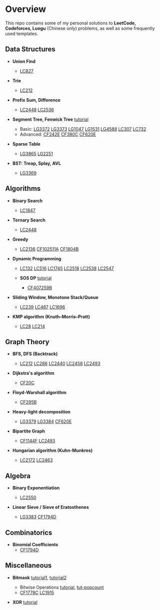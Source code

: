 # Overview
This repo contains some of my personal solutions to  **LeetCode, Codeforces, Luogu** (Chinese only) problems, as well as some frequently used templates.

## Data Structures

- **Union Find**
  - [LC827](https://leetcode.com/problems/making-a-large-island/)

- **Trie**
  - [LC212](https://leetcode.com/problems/word-search-ii/)

- **Prefix Sum, Difference**
  - [LC2448](https://leetcode.com/problems/minimum-cost-to-make-array-equal/)
    [LC2536](https://leetcode.com/problems/increment-submatrices-by-one/)

- **Segment Tree, Fenwick Tree** [tutorial](https://codeforces.com/blog/entry/18051)
  - Basic: [LG3372](https://www.luogu.com.cn/problem/P3372)
    [LG3373](https://www.luogu.com.cn/problem/P3373)
    [LG1047](https://www.luogu.com.cn/problem/P1047)
    [LG1531](https://www.luogu.com.cn/problem/P1531)
    [LG4588](https://www.luogu.com.cn/problem/P4588)
    [LC307](https://leetcode.com/problems/range-sum-query-mutable/)
    [LC732](https://leetcode.com/problems/my-calendar-iii/)
  - Advanced: [CF242E](https://codeforces.com/problemset/problem/242/E)
    [CF380C](https://codeforces.com/contest/380/problem/C)
    [CF620E](https://codeforces.com/problemset/problem/620/E)

- **Sparse Table**
  - [LG3865](https://www.luogu.com.cn/problem/P3865)
  [LG2251](https://www.luogu.com.cn/problem/P2251)

- **BST: Treap, Splay, AVL**
  - [LG3369](https://www.luogu.com.cn/problem/solution/P3369)

## Algorithms

- **Binary Search**
  - [LC1847](https://leetcode.com/problems/closest-room/)

- **Ternary Search**
  - [LC2448](https://leetcode.com/problems/minimum-cost-to-make-array-equal/)

- **Greedy**
  - [LC2136](https://leetcode.com/problems/earliest-possible-day-of-full-bloom/)
  [CF102511A](https://codeforces.com/problemset/gymProblem/102511/A)
  [CF1804B](https://codeforces.com/problemset/problem/1804/B)

- **Dynamic Programming**
  - [LC132](https://leetcode.com/problems/palindrome-partitioning-ii/)
    [LC516](https://leetcode.com/problems/longest-palindromic-subsequence/)
    [LC1745](https://leetcode.com/problems/palindrome-partitioning-iv/)
    [LC2518](https://leetcode.com/problems/number-of-great-partitions/)
    [LC2538](https://leetcode.com/problems/difference-between-maximum-and-minimum-price-sum/)
    [LC2547](https://leetcode.com/problems/minimum-cost-to-split-an-array/)
    
  - **SOS DP** [tutorial](https://codeforces.com/blog/entry/45223)
    - [CF407259B](https://codeforces.com/gym/407259/problem/B)

- **Sliding Window, Monotone Stack/Queue**
  - [LC239](https://leetcode.com/problems/sliding-window-maximum/)
    [LC487](https://leetcode.com/problems/max-consecutive-ones-ii/)
    [LC1696](https://leetcode.com/problems/jump-game-vi/)

- **KMP algorithm (Knuth–Morris–Pratt)**
  - [LC28](https://leetcode.com/problems/find-the-index-of-the-first-occurrence-in-a-string/)
    [LC214](https://leetcode.com/problems/shortest-palindrome/)

## Graph Theory

- **BFS, DFS (Backtrack)**
  - [LC212](https://leetcode.com/problems/word-search-ii/) 
    [LC286](https://leetcode.com/problems/walls-and-gates/)
    [LC2440](https://leetcode.com/problems/create-components-with-same-value/)
    [LC2458](https://leetcode.com/problems/height-of-binary-tree-after-subtree-removal-queries/)
    [LC2493](https://leetcode.com/problems/divide-nodes-into-the-maximum-number-of-groups/)

- **Dijkstra's algorithm**
  - [CF20C](https://codeforces.com/problemset/problem/20/C)

- **Floyd-Warshall algorithm**
  - [CF295B](https://codeforces.com/problemset/problem/295/B)

- **Heavy-light decomposition**
  - [LG3379](https://www.luogu.com.cn/problem/P3379)
    [LG3384](https://www.luogu.com.cn/problem/P3384)
    [CF620E](https://codeforces.com/problemset/problem/620/E)

- **Bipartite Graph**
  - [CF1144F](https://codeforces.com/problemset/problem/1144/F) 
    [LC2493](https://leetcode.com/problems/divide-nodes-into-the-maximum-number-of-groups/)

- **Hungarian algorithm (Kuhn-Munkres)**
  - [LC2172](https://leetcode.com/problems/maximum-and-sum-of-array/)
    [LC2463](https://leetcode.com/problems/minimum-total-distance-traveled/)

## Algebra

- **Binary Exponentiation**
  - [LC2550](https://leetcode.com/problems/count-collisions-of-monkeys-on-a-polygon/)

- **Linear Sieve / Sieve of Eratosthenes**
  - [LG3383](https://www.luogu.com.cn/problem/P3383)
    [CF1794D](https://codeforces.com/problemset/problem/1794/D)

## Combinatorics

- **Binomial Coefficients**
  - [CF1794D](https://codeforces.com/problemset/problem/1794/D)

## Miscellaneous

- **Bitmask**
  [tutorial1](https://www.topcoder.com/thrive/articles/A%20bit%20of%20fun:%20fun%20with%20bits),
  [tutorial2](https://codeforces.com/blog/entry/81516)
  - Bitwise Operations
    [tutorial](https://codeforces.com/blog/entry/73490),
    [tut-popcount](https://codeforces.com/blog/entry/13134)
  - [CF1778C](https://codeforces.com/problemset/problem/1778/C)
    [LC1915](https://leetcode.com/problems/number-of-wonderful-substrings/)

- **XOR** [tutorial](https://codeforces.com/blog/entry/68953)
